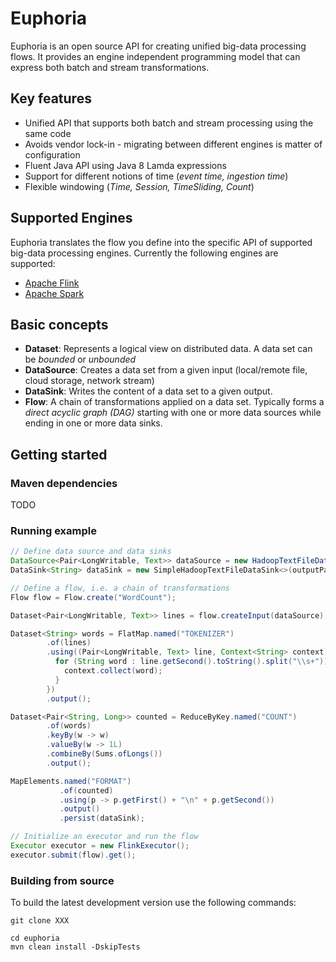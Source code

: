 # Euphoria

Euphoria is an open source API for creating unified big-data processing flows. It provides an engine independent programming model that can express both batch and stream transformations.

## Key features

 * Unified API that supports both batch and stream processing using the same code
 * Avoids vendor lock-in - migrating between different engines is matter of configuration
 * Fluent Java API using Java 8 Lamda expressions
 * Support for different notions of time (_event time, ingestion time_)
 * Flexible windowing (_Time, Session, TimeSliding, Count_)

## Supported Engines

Euphoria translates the flow you define into the specific API of supported big-data processing engines. Currently the following engines are supported:

 * [Apache Flink](https://flink.apache.org/)
 * [Apache Spark](http://spark.apache.org/)

## Basic concepts

 * __Dataset__: Represents a logical view on distributed data. A data set can be _bounded_  or _unbounded_
 * __DataSource__: Creates a data set from a given input (local/remote file, cloud storage, network stream)
 * __DataSink__: Writes the content of a data set to a given output.
 * __Flow__: A chain of transformations applied on a data set. Typically forms a _direct acyclic graph (DAG)_ starting with one or more data sources while ending in one or more data sinks.

## Getting started

### Maven dependencies

TODO

### Running example

```java
// Define data source and data sinks
DataSource<Pair<LongWritable, Text>> dataSource = new HadoopTextFileDataSource(inputPath);
DataSink<String> dataSink = new SimpleHadoopTextFileDataSink<>(outputPath);

// Define a flow, i.e. a chain of transformations
Flow flow = Flow.create("WordCount");

Dataset<Pair<LongWritable, Text>> lines = flow.createInput(dataSource);

Dataset<String> words = FlatMap.named("TOKENIZER")
        .of(lines)
        .using((Pair<LongWritable, Text> line, Context<String> context) -> {
          for (String word : line.getSecond().toString().split("\\s+")) {
            context.collect(word);
          }
        })
        .output();

Dataset<Pair<String, Long>> counted = ReduceByKey.named("COUNT")
        .of(words)
        .keyBy(w -> w)
        .valueBy(w -> 1L)
        .combineBy(Sums.ofLongs())
        .output();

MapElements.named("FORMAT")
           .of(counted)
           .using(p -> p.getFirst() + "\n" + p.getSecond())
           .output()
           .persist(dataSink);

// Initialize an executor and run the flow
Executor executor = new FlinkExecutor();
executor.submit(flow).get();
```

### Building from source

To build the latest development version use the following commands:

```
git clone XXX

cd euphoria
mvn clean install -DskipTests
```

